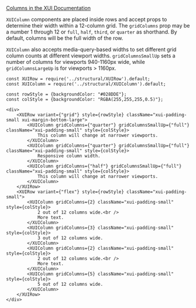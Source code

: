 
<div class="xui-margin-vertical">
	<a href="../section-fundamentals-layout.html#fundamentals-layout-2-2" isDocLink>Columns in the XUI Documentation</a>
</div>

`XUIColumn` components are placed inside rows and accept props to determine their width within a 12-column grid.
The `gridColumns` prop may be a number 1 through 12 or `full`, `half`, `third`, or `quarter` as shorthand. By default, columns will be the full width of the row.

`XUIColumn` also accepts media-query-based widths to set different grid column counts at different viewport widths. `gridColumnsSmallUp` sets a number of columns for viewports 940-1160px wide, while `gridColumnsLargeUp` is for viewports > 1160px.

```
const XUIRow = require('../structural/XUIRow').default;
const XUIColumn = require('../structural/XUIColumn').default;

const rowStyle = {backgroundColor: "#028DDE"};
const colStyle = {backgroundColor: "RGBA(255,255,255,0.5)"};

<div>
	<XUIRow variant={"grid"} style={rowStyle} className="xui-padding-small xui-margin-bottom-large">
		<XUIColumn gridColumns={"quarter"} gridColumnsSmallUp={"full"} className="xui-padding-small" style={colStyle}>
			This column will change at narrower viewports.
		</XUIColumn>
		<XUIColumn gridColumns={"quarter"} gridColumnsSmallUp={"full"} className="xui-padding-small" style={colStyle}>
			Responsive column width.
		</XUIColumn>
		<XUIColumn gridColumns={"half"} gridColumnsSmallUp={"full"} className="xui-padding-small" style={colStyle}>
			This column will change at narrower viewports.
		</XUIColumn>
	</XUIRow>
	<XUIRow variant={"flex"} style={rowStyle} className="xui-padding-small">
		<XUIColumn gridColumns={2} className="xui-padding-small" style={colStyle}>
			2 out of 12 columns wide.<br />
			More text.
		</XUIColumn>
		<XUIColumn gridColumns={3} className="xui-padding-small" style={colStyle}>
			3 out of 12 columns wide.
		</XUIColumn>
		<XUIColumn gridColumns={2} className="xui-padding-small" style={colStyle}>
			2 out of 12 columns wide.<br />
			More text.
		</XUIColumn>
		<XUIColumn gridColumns={5} className="xui-padding-small" style={colStyle}>
			5 out of 12 columns wide.
		</XUIColumn>
	</XUIRow>
</div>
```
